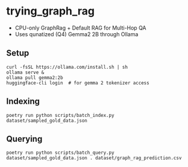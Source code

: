 # trying_graph_rag

- CPU-only GraphRag + Default RAG for Multi-Hop QA
- Uses qunatized (Q4) Gemma2 2B through Ollama


## Setup
```shell
curl -fsSL https://ollama.com/install.sh | sh
ollama serve &
ollama pull gemma2:2b
huggingface-cli login  # for gemma 2 tokenizer access
```

## Indexing
```shell
poetry run python scripts/batch_index.py dataset/sampled_gold_data.json 
```

## Querying
```shell
poetry run python scripts/batch_query.py dataset/sampled_gold_data.json . dataset/graph_rag_prediction.csv
```